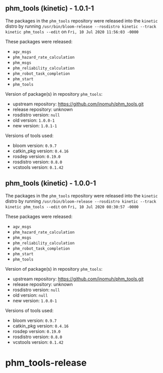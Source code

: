 ## phm_tools (kinetic) - 1.0.1-1

The packages in the `phm_tools` repository were released into the `kinetic` distro by running `/usr/bin/bloom-release --rosdistro kinetic --track kinetic phm_tools --edit` on `Fri, 10 Jul 2020 11:56:03 -0000`

These packages were released:
- `agv_msgs`
- `phm_hazard_rate_calculation`
- `phm_msgs`
- `phm_reliability_calculation`
- `phm_robot_task_completion`
- `phm_start`
- `phm_tools`

Version of package(s) in repository `phm_tools`:

- upstream repository: https://github.com/inomuh/phm_tools.git
- release repository: unknown
- rosdistro version: `null`
- old version: `1.0.0-1`
- new version: `1.0.1-1`

Versions of tools used:

- bloom version: `0.9.7`
- catkin_pkg version: `0.4.16`
- rosdep version: `0.19.0`
- rosdistro version: `0.8.0`
- vcstools version: `0.1.42`


## phm_tools (kinetic) - 1.0.0-1

The packages in the `phm_tools` repository were released into the `kinetic` distro by running `/usr/bin/bloom-release --rosdistro kinetic --track kinetic phm_tools --edit` on `Fri, 10 Jul 2020 08:30:57 -0000`

These packages were released:
- `agv_msgs`
- `phm_hazard_rate_calculation`
- `phm_msgs`
- `phm_reliability_calculation`
- `phm_robot_task_completion`
- `phm_start`
- `phm_tools`

Version of package(s) in repository `phm_tools`:

- upstream repository: https://github.com/inomuh/phm_tools.git
- release repository: unknown
- rosdistro version: `null`
- old version: `null`
- new version: `1.0.0-1`

Versions of tools used:

- bloom version: `0.9.7`
- catkin_pkg version: `0.4.16`
- rosdep version: `0.19.0`
- rosdistro version: `0.8.0`
- vcstools version: `0.1.42`


# phm_tools-release
